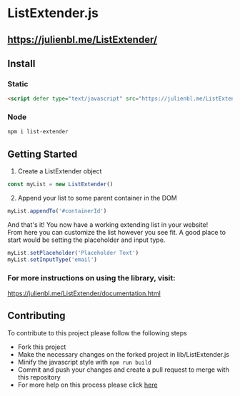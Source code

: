 # ListExtender.js
## https://julienbl.me/ListExtender/

## Install

### Static
```html
<script defer type="text/javascript" src="https://julienbl.me/ListExtender/lib/ListExtender.min.js"></script>
```

### Node 
```bash
npm i list-extender
```

## Getting Started
1. Create a ListExtender object
```javascript
const myList = new ListExtender()
```
2. Append your list to some parent container in the DOM
```javascript
myList.appendTo('#containerId')
```
And that's it! You now have a working extending list in your website!  
From here you can customize the list however you see fit. A good place to start would be setting the placeholder and input type.
```javascript
myList.setPlaceholder('Placeholder Text')
myList.setInputType('email')
```

### For more instructions on using the library, visit:  
https://julienbl.me/ListExtender/documentation.html

## Contributing
To contribute to this project please follow the following steps
* Fork this project
* Make the necessary changes on the forked project in lib/ListExtender.js
* Minify the javascript style with `npm run build`
* Commit and push your changes and create a pull request to merge with this repository
* For more help on this process please click [here](https://hacktoberfest.digitalocean.com/resources)